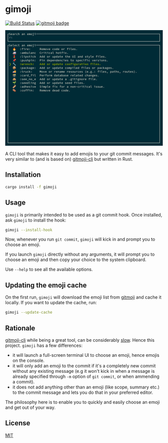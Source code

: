 # gimoji

[![Build Status](https://github.com/zeenix/gimoji/actions/workflows/rust.yml/badge.svg)](https://github.com/zeenix/gimoji/actions/workflows/rust.yml)
[![gitmoji badge](https://img.shields.io/badge/gitmoji-%20😜%20😍-FFDD67.svg?style=flat-square)](https://github.com/carloscuesta/gitmoji)

![./screenshot](screenshot.png)

A CLI tool that makes it easy to add emojis to your git commit messages. It's very similar to (and
is based on) [gitmoji-cli] but written in Rust.

## Installation

```bash
cargo install -f gimoji
```

## Usage

`gimoji` is primarily intended to be used as a git commit hook. Once installed, ask `gimoji` to
install the hook:

```bash
gimoji --install-hook
```

Now, whenever you run `git commit`, `gimoji` will kick in and prompt you to choose an emoji.

If you launch `gimoji` directly without any arguments, it will prompt you to choose an emoji and
then copy your choice to the system clipboard.

Use `--help` to see all the available options.

## Updating the emoji cache

On the first run, `gimoji` will download the emoji list from [gitmoji] and cache it locally. If you
want to update the cache, run:

```bash
gimoji --update-cache
```

## Rationale

[gitmoji-cli] while being a great tool, can be considerably [slow]. Hence this project. `gimoji` has a
few differences:

* it will launch a full-screen terminal UI to choose an emoji, hence 
  emojis on the console.
* it will only add an emoji to the commit if it's a completely new commit without any existing
  message (e.g it won't kick in when a message is already specified through `-m` option of
  `git commit`, or when ammending a commit).
* it does not add anything other than an emoji (like scope, summary etc.) to the commit message and
  lets you do that in your preferred editor.

The philosophy here is to enable you to quickly and easily choose an emoji and get out of your way.

## License

[MIT](LICENSE)

[gitmoji]: https://github.com/carloscuesta/gitmoji
[gitmoji-cli]: https://github.com/carloscuesta/gitmoji-cli
[slow]: https://github.com/carloscuesta/gitmoji-cli/issues/1096
